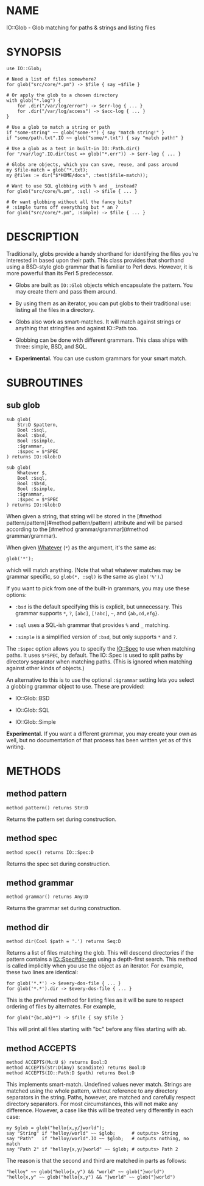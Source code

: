 NAME
====

IO::Glob - Glob matching for paths & strings and listing files

SYNOPSIS
========

    use IO::Glob;

    # Need a list of files somewhere?
    for glob("src/core/*.pm") -> $file { say ~$file }

    # Or apply the glob to a chosen directory
    with glob("*.log") {
        for .dir("/var/log/error") -> $err-log { ... }
        for .dir("/var/log/access") -> $acc-log { ... }
    }

    # Use a glob to match a string or path
    if "some-string" ~~ glob("some-*") { say "match string!" }
    if "some/path.txt".IO ~~ glob("some/*.txt") { say "match path!" }

    # Use a glob as a test in built-in IO::Path.dir()
    for "/var/log".IO.dir(test => glob("*.err")) -> $err-log { ... }

    # Globs are objects, which you can save, reuse, and pass around
    my $file-match = glob("*.txt);
    my @files := dir("$*HOME/docs", :test($file-match));

    # Want to use SQL globbing with % and _ instead?
    for glob("src/core/%.pm", :sql) -> $file { ... }

    # Or want globbing without all the fancy bits?
    # :simple turns off everything but * an ?
    for glob("src/core/*.pm", :simple) -> $file { ... }

DESCRIPTION
===========

Traditionally, globs provide a handy shorthand for identifying the files you're interested in based upon their path. This class provides that shorthand using a BSD-style glob grammar that is familiar to Perl devs. However, it is more powerful than its Perl 5 predecessor.

  * Globs are built as `IO::Glob` objects which encapsulate the pattern. You may create them and pass them around.

  * By using them as an iterator, you can put globs to their traditional use: listing all the files in a directory.

  * Globs also work as smart-matches. It will match against strings or anything that stringifies and against IO::Path too.

  * Globbing can be done with different grammars. This class ships with three: simple, BSD, and SQL.

  * **Experimental.** You can use custom grammars for your smart match.

SUBROUTINES
===========

sub glob
--------

    sub glob(
        Str:D $pattern,
        Bool :$sql,
        Bool :$bsd,
        Bool :$simple,
        :$grammar,
        :$spec = $*SPEC
    ) returns IO::Glob:D

    sub glob(
        Whatever $,
        Bool :$sql,
        Bool :$bsd,
        Bool :$simple,
        :$grammar,
        :$spec = $*SPEC
    ) returns IO::Glob:D

When given a string, that string will be stored in the [#method pattern/pattern](#method pattern/pattern) attribute and will be parsed according to the [#method grammar/grammar](#method grammar/grammar).

When given [Whatever](Whatever) (`*`) as the argument, it's the same as:

    glob('*');

which will match anything. (Note that what whatever matches may be grammar specific, so `glob(*, :sql)` is the same as `glob('%')`.)

If you want to pick from one of the built-in grammars, you may use these options:

  * `:bsd` is the default specifying this is explicit, but unnecessary. This grammar supports `*`, `?`, `[abc]`, `[!abc]`, `~`, and `{ab,cd,efg}`.

  * `:sql` uses a SQL-ish grammar that provides `%` and `_` matching.

  * `:simple` is a simplified version of `:bsd`, but only supports `*` and `?`.

The `:$spec` option allows you to specify the [IO::Spec](IO::Spec) to use when matching paths. It uses `$*SPEC`, by default. The IO::Spec is used to split paths by directory separator when matching paths. (This is ignored when matching against other kinds of objects.)

An alternative to this is to use the optional `:$grammar` setting lets you select a globbing grammar object to use. These are provided:

  * IO::Glob::BSD

  * IO::Glob::SQL

  * IO::Glob::Simple

**Experimental.** If you want a different grammar, you may create your own as well, but no documentation of that process has been written yet as of this writing.

METHODS
=======

method pattern
--------------

    method pattern() returns Str:D

Returns the pattern set during construction.

method spec
-----------

    method spec() returns IO::Spec:D

Returns the spec set during construction.

method grammar
--------------

    method grammar() returns Any:D

Returns the grammar set during construction.

method dir
----------

    method dir(Cool $path = '.') returns Seq:D

Returns a list of files matching the glob. This will descend directories if the pattern contains a [IO::Spec#dir-sep](IO::Spec#dir-sep) using a depth-first search. This method is called implicitly when you use the object as an iterator. For example, these two lines are identical:

    for glob('*.*') -> $every-dos-file { ... }
    for glob('*.*').dir -> $every-dos-file { ... }

This is the preferred method for listing files as it will be sure to respect ordering of files by alternates. For example,

    for glob("{bc,ab}*") -> $file { say $file }

This will print all files starting with "bc" before any files starting with ab.

method ACCEPTS
--------------

    method ACCEPTS(Mu:U $) returns Bool:D
    method ACCEPTS(Str:D(Any) $candiate) returns Bool:D
    method ACCEPTS(IO::Path:D $path) returns Bool:D

This implements smart-match. Undefined values never match. Strings are matched using the whole pattern, without reference to any directory separators in the string. Paths, however, are matched and carefully respect directory separators. For most circumstances, this will not make any difference. However, a case like this will be treated very differently in each case:

    my $glob = glob("hello{x,y/}world");
    say "String" if "helloy/world" ~~ $glob;      # outputs> String
    say "Path"   if "helloy/world".IO ~~ $glob;   # outputs nothing, no match
    say "Path 2" if "helloy{x,y/}world" ~~ $glob; # outputs> Path 2

The reason is that the second and third are matched in parts as follows:

    "helloy" ~~ glob("hello{x,y") && "world" ~~ glob("}world")
    "hello{x,y" ~~ glob("hello{x,y") && "}world" ~~ glob("}world")

